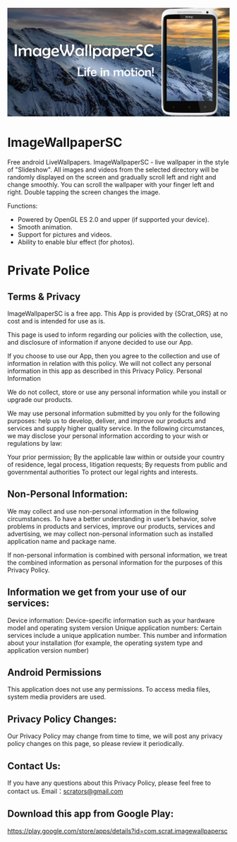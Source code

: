 ![Banner](images/banner.jpg)

# ImageWallpaperSC

Free android LiveWallpapers. ImageWallpaperSC - live wallpaper in the style of "Slideshow". All images and videos from the selected directory will be randomly displayed on the screen and gradually scroll left and right and change smoothly. You can scroll the wallpaper with your finger left and right. Double tapping the screen changes the image.

Functions:
- Powered by OpenGL ES 2.0 and upper (if supported your device).
- Smooth animation.
- Support for pictures and videos.
- Ability to enable blur effect (for photos).

# Private Police
## Terms & Privacy

ImageWallpaperSC is a free app. This App is provided by {SCrat_ORS} at no cost and is intended for use as is.

This page is used to inform regarding our policies with the collection, use, and disclosure of information if anyone decided to use our App.

If you choose to use our App, then you agree to the collection and use of information in relation with this policy. We will not collect any personal information in this app as described in this Privacy Policy.
Personal Information

We do not collect, store or use any personal information while you install or upgrade our products.

We may use personal information submitted by you only for the following purposes: help us to develop, deliver, and improve our products and services and supply higher quality service. In the following circumstances, we may disclose your personal information according to your wish or regulations by law:

Your prior permission;
By the applicable law within or outside your country of residence, legal process, litigation requests;
By requests from public and governmental authorities
To protect our legal rights and interests.

## Non-Personal Information:

We may collect and use non-personal information in the following circumstances. To have a better understanding in user’s behavior, solve problems in products and services, improve our products, services and advertising, we may collect non-personal information such as installed application name and package name.

If non-personal information is combined with personal information, we treat the combined information as personal information for the purposes of this Privacy Policy.

## Information we get from your use of our services:

Device information: Device-specific information such as your hardware model and operating system version
Unique application numbers: Certain services include a unique application number. This number and information about your installation (for example, the operating system type and application version number)

## Android Permissions

This application does not use any permissions. To access media files, system media providers are used.

## Privacy Policy Changes:

Our Privacy Policy may change from time to time, we will post any privacy policy changes on this page, so please review it periodically.

## Contact Us:
If you have any questions about this Privacy Policy, please feel free to contact us. Email：scrators@gmail.com

## Download this app from Google Play:
https://play.google.com/store/apps/details?id=com.scrat.imagewallpapersc
